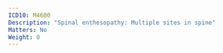 ```yaml
---
ICD10: M4600
Description: "Spinal enthesopathy: Multiple sites in spine"
Matters: No
Weight: 0
---
```


